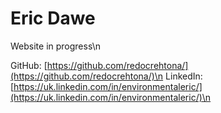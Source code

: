 # Eric Dawe
Website in progress\n

GitHub: [https://github.com/redocrehtona/](https://github.com/redocrehtona/)\n
LinkedIn: [https://uk.linkedin.com/in/environmentaleric/](https://uk.linkedin.com/in/environmentaleric/)\n
